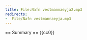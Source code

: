 ```yaml
---
title: File:Nafn vestmannaeyja2.mp3
redirects:
-  File/Nafn vestmannaeyja.mp3
---
```


== Summary ==
{{cc0}}